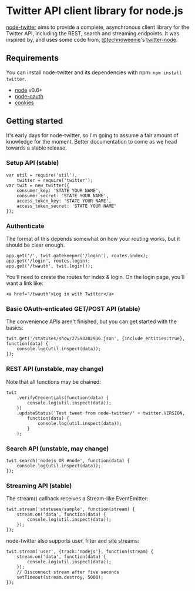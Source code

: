 Twitter API client library for node.js
======================================

[node-twitter](https://github.com/desmondmorris/node-twitter) aims to provide a complete, asynchronous client library for the Twitter API, including the REST, search and streaming endpoints. It was inspired by, and uses some code from, [@technoweenie](https://github.com/technoweenie)'s [twitter-node](https://github.com/technoweenie/twitter-node).

## Requirements

You can install node-twitter and its dependencies with npm: `npm install twitter`.

- [node](http://nodejs.org/) v0.6+
- [node-oauth](https://github.com/ciaranj/node-oauth)
- [cookies](https://github.com/jed/cookies)

## Getting started

It's early days for node-twitter, so I'm going to assume a fair amount of knowledge for the moment. Better documentation to come as we head towards a stable release.

### Setup API (stable)

	var util = require('util'),
		twitter = require('twitter');
	var twit = new twitter({
		consumer_key: 'STATE YOUR NAME',
		consumer_secret: 'STATE YOUR NAME',
		access_token_key: 'STATE YOUR NAME',
		access_token_secret: 'STATE YOUR NAME'
	});

### Authenticate

The format of this depends somewhat on how your routing works, but it should be clear enough.

    app.get('/', twit.gatekeeper('/login'), routes.index);
    app.get('/login', routes.login);
    app.get('/twauth', twit.login());

You'll need to create the routes for index & login. On the login page, you'll want a link like:

    <a href="/twauth">Log in with Twitter</a>

### Basic OAuth-enticated GET/POST API (stable)

The convenience APIs aren't finished, but you can get started with the basics:

	twit.get('/statuses/show/27593302936.json', {include_entities:true}, function(data) {
		console.log(util.inspect(data));
	});

### REST API (unstable, may change)

Note that all functions may be chained:

	twit
		.verifyCredentials(function(data) {
			console.log(util.inspect(data));
		})
		.updateStatus('Test tweet from node-twitter/' + twitter.VERSION,
			function(data) {
				console.log(util.inspect(data));
			}
		);

### Search API (unstable, may change)

	twit.search('nodejs OR #node', function(data) {
		console.log(util.inspect(data));
	});

### Streaming API (stable)

The stream() callback receives a Stream-like EventEmitter:

	twit.stream('statuses/sample', function(stream) {
		stream.on('data', function(data) {
			console.log(util.inspect(data));
		});
	});

node-twitter also supports user, filter and site streams:

	twit.stream('user', {track:'nodejs'}, function(stream) {
		stream.on('data', function(data) {
			console.log(util.inspect(data));
		});
		// Disconnect stream after five seconds
		setTimeout(stream.destroy, 5000);
	});
